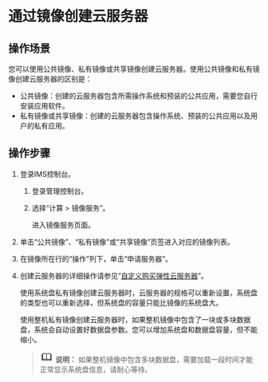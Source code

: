 # 通过镜像创建云服务器<a name="ims_01_0302"></a>

## 操作场景<a name="zh-cn_topic_0029124530_section3974322317454"></a>

您可以使用公共镜像、私有镜像或共享镜像创建云服务器。使用公共镜像和私有镜像创建云服务器的区别是：

-   公共镜像：创建的云服务器包含所需操作系统和预装的公共应用，需要您自行安装应用软件。
-   私有镜像或共享镜像：创建的云服务器包含操作系统、预装的公共应用以及用户的私有应用。

## 操作步骤<a name="zh-cn_topic_0029124530_section2828301817653"></a>

1.  登录IMS控制台。
    1.  登录管理控制台。
    2.  选择“计算 \> 镜像服务”。

        进入镜像服务页面。

2.  单击“公共镜像”、“私有镜像”或“共享镜像”页签进入对应的镜像列表。
3.  在镜像所在行的“操作”列下，单击“申请服务器”。
4.  创建云服务器的详细操作请参见“[自定义购买弹性云服务器](https://support.huaweicloud.com/qs-ecs/ecs_02_0009.html)”。

    使用系统盘私有镜像创建云服务器时，云服务器的规格可以重新设置，系统盘的类型也可以重新选择，但系统盘的容量只能比镜像的系统盘大。

    使用整机私有镜像创建云服务器时，如果整机镜像中包含了一块或多块数据盘，系统会自动设置好数据盘参数。您可以增加系统盘和数据盘容量，但不能缩小。

    >![](public_sys-resources/icon-note.gif) **说明：** 
    >如果整机镜像中包含多块数据盘，需要加载一段时间才能正常显示系统盘信息，请耐心等待。


